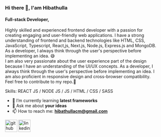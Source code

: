 ### Hi there 👋, I'am Hibathulla
#### Full-stack Developer,
Highly skilled and experienced frontend developer with a passion for creating engaging and user-friendly web applications. I have a strong understanding of frontend and backend technologies like HTML, CSS, JavaScript, Typescript, React,js, Next.js, Node.js, Express.js and MongoDB. <br />
As a developer, I always think through the user's perspective before implementing an idea. 😅<br />
I am also very passionate about the user experience part of the design because I have an understanding of the UI/UX concepts. As a developer, I always think through the user's perspective before implementing an idea. I am also proficient in responsive design and cross-browser compatibility.<br />
Feel free to contribute to my repo.🤩<br />

Skills: REACT JS / NODE JS / JS / HTML / CSS / SASS

- 🌱 I’m currently learning **latest frameworks** 
- 💬 Ask me about **your ideas** 
- 📫 How to reach me: **hibathullacm@gmail.com** 


[<img src='https://cdn.jsdelivr.net/npm/simple-icons@3.0.1/icons/github.svg' alt='github' height='40'>](https://github.com/Hibathulla)  [<img src='https://cdn.jsdelivr.net/npm/simple-icons@3.0.1/icons/linkedin.svg' alt='linkedin' height='40'>](https://www.linkedin.com/in/https://www.linkedin.com/in/hibathulla-cm//)  

